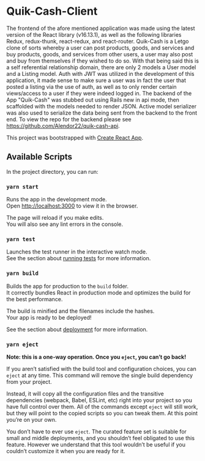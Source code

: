 # Quik-Cash-Client

The frontend of the afore mentioned application was made using the latest version of the React library (v16.13.1), as well as the following libraries Redux, redux-thunk, react-redux, and react-router.  Quik-Cash is a Letgo clone of sorts whereby a user can post products, goods, and services and buy products, goods, and services from other users, a user may also post and buy from themselves if they wished to do so.  With that being said this is a self referential relationship domain, there are only 2 models a User model and a Listing model.  Auth with JWT was utilized in the development of this application, it made sense to make sure a user was in fact the user that posted a listing via the use of auth, as well as to only render certain views/access to a user if they were indeed logged in.  The backend of the App "Quik-Cash" was stubbed out using Rails new in api mode, then scaffolded with the models needed to render JSON.  Active model serializer was also used to serialize the data being sent from the backend to the front end. To view the repo for the backend please see https://github.com/Alendor22/quik-cash-api.


This project was bootstrapped with [Create React App](https://github.com/facebook/create-react-app).

## Available Scripts

In the project directory, you can run:

### `yarn start`

Runs the app in the development mode.<br />
Open [http://localhost:3000](http://localhost:3000) to view it in the browser.

The page will reload if you make edits.<br />
You will also see any lint errors in the console.

### `yarn test`

Launches the test runner in the interactive watch mode.<br />
See the section about [running tests](https://facebook.github.io/create-react-app/docs/running-tests) for more information.

### `yarn build`

Builds the app for production to the `build` folder.<br />
It correctly bundles React in production mode and optimizes the build for the best performance.

The build is minified and the filenames include the hashes.<br />
Your app is ready to be deployed!

See the section about [deployment](https://facebook.github.io/create-react-app/docs/deployment) for more information.

### `yarn eject`

**Note: this is a one-way operation. Once you `eject`, you can’t go back!**

If you aren’t satisfied with the build tool and configuration choices, you can `eject` at any time. This command will remove the single build dependency from your project.

Instead, it will copy all the configuration files and the transitive dependencies (webpack, Babel, ESLint, etc) right into your project so you have full control over them. All of the commands except `eject` will still work, but they will point to the copied scripts so you can tweak them. At this point you’re on your own.

You don’t have to ever use `eject`. The curated feature set is suitable for small and middle deployments, and you shouldn’t feel obligated to use this feature. However we understand that this tool wouldn’t be useful if you couldn’t customize it when you are ready for it.